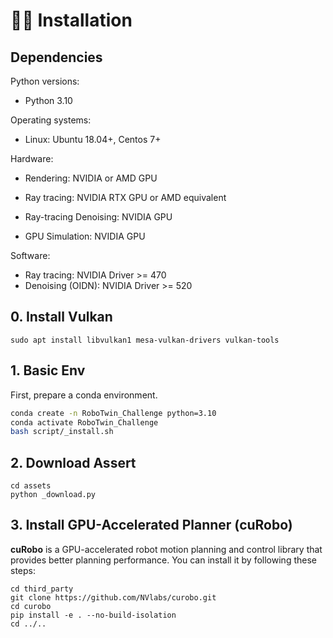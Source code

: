 # 🚴‍♂️ Installation
## **Dependencies**

Python versions:

* Python 3.10

Operating systems:

* Linux: Ubuntu 18.04+, Centos 7+


Hardware:

* Rendering: NVIDIA or AMD GPU

* Ray tracing: NVIDIA RTX GPU or AMD equivalent

* Ray-tracing Denoising: NVIDIA GPU

* GPU Simulation: NVIDIA GPU

Software:

* Ray tracing: NVIDIA Driver >= 470
* Denoising (OIDN): NVIDIA Driver >= 520

## 0. Install Vulkan
```
sudo apt install libvulkan1 mesa-vulkan-drivers vulkan-tools
```

## 1. Basic Env
First, prepare a conda environment.
```bash
conda create -n RoboTwin_Challenge python=3.10
conda activate RoboTwin_Challenge
bash script/_install.sh
```

## 2. Download Assert
```
cd assets
python _download.py
```

## 3. Install GPU-Accelerated Planner (cuRobo)
**cuRobo** is a GPU-accelerated robot motion planning and control library that provides better planning performance. You can install it by following these steps:
```
cd third_party
git clone https://github.com/NVlabs/curobo.git
cd curobo
pip install -e . --no-build-isolation
cd ../..
```
